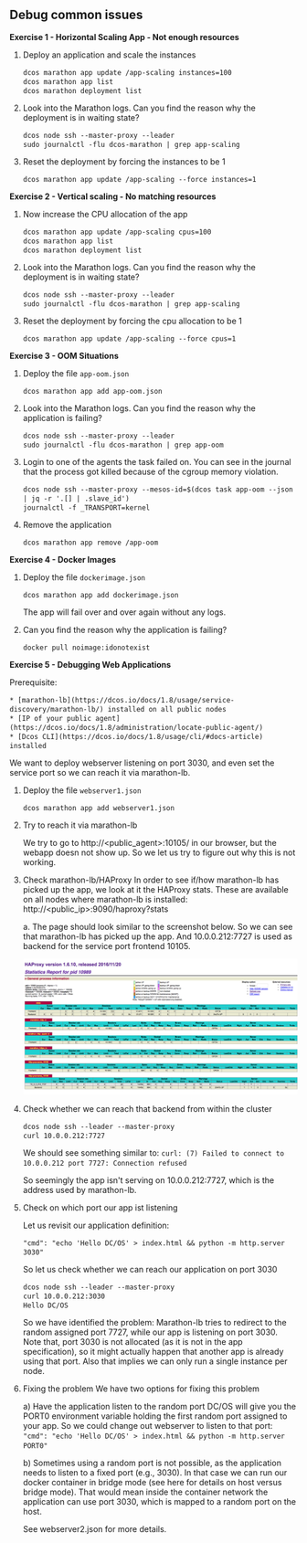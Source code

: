 ## Debug common issues

**Exercise 1 - Horizontal Scaling App - Not enough resources**

1. Deploy an application and scale the instances
    ```
    dcos marathon app update /app-scaling instances=100
    dcos marathon app list
    dcos marathon deployment list
    ```

2. Look into the Marathon logs. Can you find the reason why the deployment is in waiting state?
    ```
    dcos node ssh --master-proxy --leader
    sudo journalctl -flu dcos-marathon | grep app-scaling
    ```

3. Reset the deployment by forcing the instances to be 1
    ```
    dcos marathon app update /app-scaling --force instances=1
    ```

**Exercise 2 - Vertical scaling - No matching resources**

1. Now increase the CPU allocation of the app
    ```
    dcos marathon app update /app-scaling cpus=100
    dcos marathon app list
    dcos marathon deployment list
    ```

2. Look into the Marathon logs. Can you find the reason why the deployment is in waiting state?
    ```
    dcos node ssh --master-proxy --leader
    sudo journalctl -flu dcos-marathon | grep app-scaling
    ```

3. Reset the deployment by forcing the cpu allocation to be 1
    ```
    dcos marathon app update /app-scaling --force cpus=1
    ```

**Exercise 3 - OOM Situations**

1. Deploy the file `app-oom.json`
    ```
    dcos marathon app add app-oom.json
    ```

2. Look into the Marathon logs. Can you find the reason why the application is failing?
    ```
    dcos node ssh --master-proxy --leader
    sudo journalctl -flu dcos-marathon | grep app-oom
    ```

3. Login to one of the agents the task failed on. You can see in the journal that the process got killed because of the cgroup memory violation.
    ```
    dcos node ssh --master-proxy --mesos-id=$(dcos task app-oom --json | jq -r '.[] | .slave_id')
    journalctl -f _TRANSPORT=kernel
    ```

4. Remove the application
    ```
    dcos marathon app remove /app-oom
    ```

**Exercise 4 - Docker Images**

1. Deploy the file `dockerimage.json`
    ```
    dcos marathon app add dockerimage.json
    ```

    The app will fail over and over again without any logs.

2. Can you find the reason why the application is failing?
     ```
     docker pull noimage:idonotexist
     ```

**Exercise 5 - Debugging Web Applications**

Prerequisite:

    * [marathon-lb](https://dcos.io/docs/1.8/usage/service-discovery/marathon-lb/) installed on all public nodes
    * [IP of your public agent](https://dcos.io/docs/1.8/administration/locate-public-agent/)
    * [Dcos CLI](https://dcos.io/docs/1.8/usage/cli/#docs-article) installed


We want to deploy webserver listening on port 3030, and even set the service port so we can reach it via marathon-lb.

1. Deploy the file `webserver1.json`
    ```
    dcos marathon app add webserver1.json
    ```
2. Try to reach it via marathon-lb

    We try to go to http://<public_agent>:10105/ in our browser, but the webapp doesn not show up. So we let us try to figure out why this is not working.

3. Check marathon-lb/HAProxy
    In order to see if/how marathon-lb has picked up the app, we look at it the HAProxy stats.  These are available on all nodes where marathon-lb is installed: http://<public_ip>:9090/haproxy?stats

    a. The page should look similar to the screenshot below. So we can see that marathon-lb has picked up the app. And 10.0.0.212:7727 is used as backend for the service port frontend 10105.

    ![HAProxy stats](img/HAProxy-stats.png "HAProxy stats")

4. Check whether we can reach that backend from within the cluster
    ```
    dcos node ssh --leader --master-proxy
    curl 10.0.0.212:7727
    ```
    We should see something similar to:
   `curl: (7) Failed to connect to 10.0.0.212 port 7727: Connection refused`

    So seemingly the app isn't serving on 10.0.0.212:7727, which is the address used by marathon-lb.

5. Check on which port our app ist listening

    Let us revisit our application definition:
    ```
    "cmd": "echo 'Hello DC/OS' > index.html && python -m http.server 3030"
    ```
    So let us check whether we can reach our application on port 3030

    ```
    dcos node ssh --leader --master-proxy
    curl 10.0.0.212:3030
    Hello DC/OS
    ```

    So we have identified the problem: Marathon-lb tries to redirect to the random assigned port 7727, while our app is listening on port 3030. Note that, port 3030 is not allocated (as it is not in the app specification), so it might actually happen that another app is already using that port. Also that implies we can only run a single instance per node.

6. Fixing the problem
    We have two options for fixing this problem

    a) Have the application listen to the random port
        DC/OS will give you the PORT0 environment variable holding the first random port assigned to your app. So we could change out webserver to listen to that port:
        ```
        "cmd": "echo 'Hello DC/OS' > index.html && python -m http.server PORT0"
        ```

    b) Sometimes using a random port is not possible, as the application needs to listen to a fixed port (e.g., 3030). In that case we can run our docker container in bridge mode (see here for details on host versus bridge mode). That would mean inside the container network the application can use port 3030, which is mapped to a random port on the host.


    See webserver2.json for more details.








